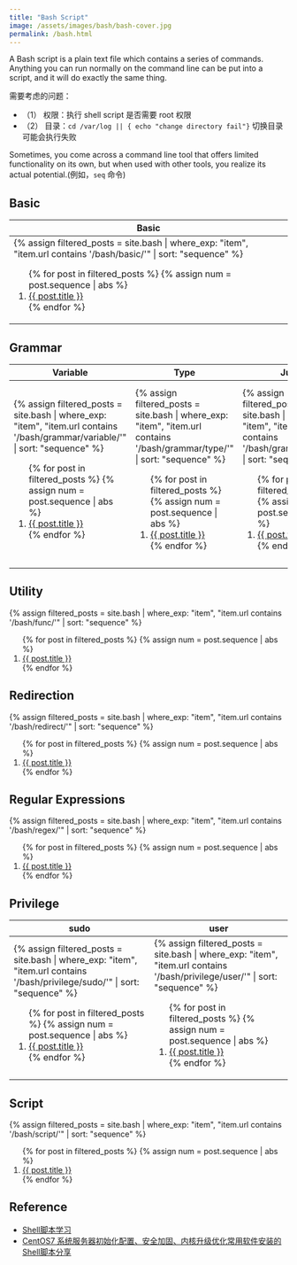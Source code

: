 ```yaml
---
title: "Bash Script"
image: /assets/images/bash/bash-cover.jpg
permalink: /bash.html
---
```


A Bash script is a plain text file which contains a series of commands.
Anything you can run normally on the command line can be put into a script, and it will do exactly the same thing.

需要考虑的问题：

- （1） 权限：执行 shell script 是否需要 root 权限
- （2） 目录：`cd /var/log || { echo "change directory fail"}` 切换目录可能会执行失败


Sometimes, you come across a command line tool that offers limited functionality on its own, but when used with other tools, you realize its actual potential.(例如，`seq` 命令)



## Basic

<table>
    <thead>
    <tr>
        <th>Basic</th>
    </tr>
    </thead>
    <tbody>
    <tr>
        <td>
{%
assign filtered_posts = site.bash |
where_exp: "item", "item.url contains '/bash/basic/'" |
sort: "sequence"
%}
<ol>
    {% for post in filtered_posts %}
    {% assign num = post.sequence | abs %}
    <li>
        <a href="{{ post.url }}">{{ post.title }}</a>
    </li>
    {% endfor %}
</ol>
        </td>
    </tr>
    </tbody>
</table>

## Grammar

<table>
    <thead>
    <tr>
        <th>Variable</th>
        <th>Type</th>
        <th>Jump</th>
        <th>Function</th>
        <th>IO</th>
    </tr>
    </thead>
    <tbody>
    <tr>
        <td>
{%
assign filtered_posts = site.bash |
where_exp: "item", "item.url contains '/bash/grammar/variable/'" |
sort: "sequence"
%}
<ol>
    {% for post in filtered_posts %}
    {% assign num = post.sequence | abs %}
    <li>
        <a href="{{ post.url }}">{{ post.title }}</a>
    </li>
    {% endfor %}
</ol>
        </td>
        <td>
{%
assign filtered_posts = site.bash |
where_exp: "item", "item.url contains '/bash/grammar/type/'" |
sort: "sequence"
%}
<ol>
    {% for post in filtered_posts %}
    {% assign num = post.sequence | abs %}
    <li>
        <a href="{{ post.url }}">{{ post.title }}</a>
    </li>
    {% endfor %}
</ol>
        </td>
        <td>
{%
assign filtered_posts = site.bash |
where_exp: "item", "item.url contains '/bash/grammar/jump/'" |
sort: "sequence"
%}
<ol>
    {% for post in filtered_posts %}
    {% assign num = post.sequence | abs %}
    <li>
        <a href="{{ post.url }}">{{ post.title }}</a>
    </li>
    {% endfor %}
</ol>
        </td>
        <td>
{%
assign filtered_posts = site.bash |
where_exp: "item", "item.url contains '/bash/grammar/func/'" |
sort: "sequence"
%}
<ol>
    {% for post in filtered_posts %}
    {% assign num = post.sequence | abs %}
    <li>
        <a href="{{ post.url }}">{{ post.title }}</a>
    </li>
    {% endfor %}
</ol>
        </td>
        <td>
{%
assign filtered_posts = site.bash |
where_exp: "item", "item.url contains '/bash/grammar/io/'" |
sort: "sequence"
%}
<ol>
    {% for post in filtered_posts %}
    {% assign num = post.sequence | abs %}
    <li>
        <a href="{{ post.url }}">{{ post.title }}</a>
    </li>
    {% endfor %}
</ol>
        </td>
    </tr>
    </tbody>
</table>

## Utility

{%
assign filtered_posts = site.bash |
where_exp: "item", "item.url contains '/bash/func/'" |
sort: "sequence"
%}
<ol>
    {% for post in filtered_posts %}
    {% assign num = post.sequence | abs %}
    <li>
        <a href="{{ post.url }}">{{ post.title }}</a>
    </li>
    {% endfor %}
</ol>

## Redirection

{%
assign filtered_posts = site.bash |
where_exp: "item", "item.url contains '/bash/redirect/'" |
sort: "sequence"
%}
<ol>
    {% for post in filtered_posts %}
    {% assign num = post.sequence | abs %}
    <li>
        <a href="{{ post.url }}">{{ post.title }}</a>
    </li>
    {% endfor %}
</ol>

## Regular Expressions

{%
assign filtered_posts = site.bash |
where_exp: "item", "item.url contains '/bash/regex/'" |
sort: "sequence"
%}
<ol>
    {% for post in filtered_posts %}
    {% assign num = post.sequence | abs %}
    <li>
        <a href="{{ post.url }}">{{ post.title }}</a>
    </li>
    {% endfor %}
</ol>

## Privilege

<table>
    <thead>
    <tr>
        <th>sudo</th>
        <th>user</th>
    </tr>
    </thead>
    <tbody>
    <tr>
        <td>
{%
assign filtered_posts = site.bash |
where_exp: "item", "item.url contains '/bash/privilege/sudo/'" |
sort: "sequence"
%}
<ol>
    {% for post in filtered_posts %}
    {% assign num = post.sequence | abs %}
    <li>
        <a href="{{ post.url }}">{{ post.title }}</a>
    </li>
    {% endfor %}
</ol>
        </td>
        <td>
{%
assign filtered_posts = site.bash |
where_exp: "item", "item.url contains '/bash/privilege/user/'" |
sort: "sequence"
%}
<ol>
    {% for post in filtered_posts %}
    {% assign num = post.sequence | abs %}
    <li>
        <a href="{{ post.url }}">{{ post.title }}</a>
    </li>
    {% endfor %}
</ol>
        </td>
    </tr>
    </tbody>
</table>

## Script

{%
assign filtered_posts = site.bash |
where_exp: "item", "item.url contains '/bash/script/'" |
sort: "sequence"
%}
<ol>
    {% for post in filtered_posts %}
    {% assign num = post.sequence | abs %}
    <li>
        <a href="{{ post.url }}">{{ post.title }}</a>
    </li>
    {% endfor %}
</ol>

## Reference

- [Shell脚本学习](https://www.bilibili.com/video/BV11K4y1A7LM/)
- [CentOS7 系统服务器初始化配置、安全加固、内核升级优化常用软件安装的Shell脚本分享](https://www.bilibili.com/read/cv13875630/)

